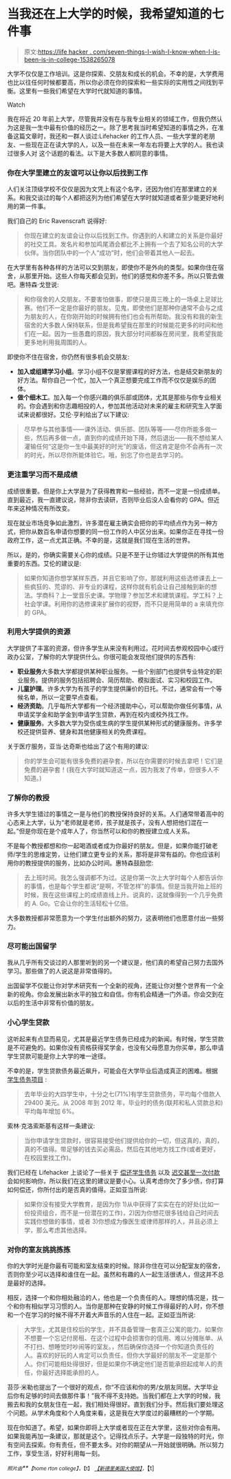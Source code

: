 # 当我还在上大学的时候，我希望知道的七件事

> 原文:[https://life hacker . com/seven-things-I-wish-I-know-when-I-is-been-is-in-college-1538265078](https://lifehacker.com/seven-things-i-wish-i-knew-when-i-was-still-in-college-1538265078)

大学不仅仅是工作培训。这是你探索、交朋友和成长的机会。不幸的是，大学费用也比以往任何时候都要高，所以你必须在你的探索和一些实际的实用性之间找到平衡。这里有一些我们希望在大学时代就知道的事情。

Watch

我在将近 20 年前上大学，尽管我并没有在与我专业相关的领域工作，但我仍然认为这是我一生中最有价值的经历之一。除了思考我当时希望知道的事情之外，在准备这篇文章时，我还和一群人谈过:Lifehacker 的工作人员、一些大学里的老朋友、一些现在正在读大学的人，以及一些在未来一年左右将要上大学的人。我也读过很多人对 这个话题的看法。以下是大多数人都同意的事情。

### 你在大学里建立的友谊可以让你以后找到工作

人们关注顶级学校不仅仅是因为文凭上有这个名字，还因为他们在那里建立的关系。和我交谈过的每个人都把这列为他们希望在大学时就知道或者至少能更好地利用的第一件事。

我们自己的 Eric Ravenscraft 说得好:

> 你现在建立的友谊会让你以后找到工作。你遇到的人和建立的关系是你最好的社交工具。发名片和参加鸡尾酒会都比不上拥有一个去了知名公司的大学伙伴。当你团队中的一个人“成功”时，他们会带着其他人一起去。

在大学里有各种各样的方法可以交到朋友，即使你不是外向的类型。如果你住在宿舍，从那里开始。这些人你每天都会见到，他们的感觉和你差不多。所以只管去做吧。惠特森·戈登说:

> 和你宿舍的人交朋友。不要害怕做事，即使只是周三晚上的一场桌上足球比赛。他们不一定是你最好的朋友。见鬼，即使他们是那种你通常不会与之成为朋友的人，在你刚开始的时候拥有他们也会有所帮助。我没有和我的新生宿舍的大多数人保持联系，但是我希望我在那里的时候能花更多的时间和他们在一起。因为一些愚蠢的原因，我大部分时间都躲在房间里，我希望我能更多地利用我周围的人。

即使你不住在宿舍，你仍然有很多机会交朋友:

*   **加入或组建学习小组**。学习小组不仅是掌握课程的好方法，也是结交新朋友的好方法。帮你自己一个忙，加入一个真正想要完成工作而不仅仅是娱乐的团体。
*   **做个细木工**。加入每一个你感兴趣的俱乐部或团体，尤其是那些与你专业相关的。你会遇到和你志趣相投的人，参加其他活动对未来的雇主和研究生入学面试来说都很好。艾伦·亨利给出了以下建议:

> 尽早参与其他事情——课外活动、俱乐部、团队等等——尽你所能多做一些，然后再多做一点，直到你的成绩开始下降，然后退出——我不想给某人灌输任何“这是你一生中最美好的时光”的废话，但这肯定是你不会再有一次的时光，所以尽你所能体验它。哦，别忘了你也是去学习的。

### 更注重学习而不是成绩

成绩很重要。但是你上大学是为了获得教育和一些经验，而不一定是一份成绩单。直到最近，我一直建议说，除非你去读研，否则毕业后没人会看你的 GPA。但近年来这种情况有所改变。

现在就业市场竞争如此激烈，许多潜在雇主确实会把你的平均绩点作为另一种方式，把你从数百名申请你想要的同一份工作的人中区分出来。如果你正在寻找一份政府工作，这一点尤其正确。不幸的是，这就是我们现在生活的世界。

所以，是的，你确实需要关心你的成绩。只是不至于让你错过大学提供的所有其他重要的东西。艾伦的建议是:

> 如果你知道你想学某样东西，并且它影响了你，那就利用这些选修课去上一些疯狂的、荒谬的、非专业的课程，这样你就有机会让自己接触到新的想法。学商科？上一堂音乐史课。学物理？参加艺术和建筑课程。学工科？上社会学课。利用你的选修课来扩展你的视野，而不只是用简单的 a 来填充你的 GPA。

### 利用大学提供的资源

大学提供了丰富的资源，但许多学生从来没有利用过。花时间去参观校园中心或行政办公室，了解你的大学提供什么。你很可能会发现他们提供的东西有:

*   **职业服务**大多数大学都提供某种职业服务。一些个别部门也提供专业特定的职业服务。提供的服务包括招聘会、简历帮助、模拟面试、实习和校园工作。
*   **儿童护理**。许多大学为有孩子的学生提供廉价的日托。不过，通常会有一个等候名单，所以一定要早点查看。
*   **经济资助**。几乎每所大学都有一个经济援助中心，可以帮助你做任何事情，从申请奖学金和助学金到申请学生贷款，再到在校内或校外找工作。
*   **健康服务**。大多数大学为受伤或生病的学生提供某种形式的健康服务。许多学校还提供营养、健身和其他健康相关的免费课程。

关于医疗服务，亚当·达奇斯也给出了这个有用的建议:

> 你的学生会可能有很多免费的避孕套，所以在你需要的时候去拿吧！它们是免费的避孕套！(我在大学时就知道这一点，因为我发了传单，但很多人不知道。)

### 了解你的教授

许多大学生错过的事情之一是与他们的教授保持良好的关系。人们通常带着高中的心态来上大学，认为“老师就是老师，孩子就是孩子，没有人想把他们混在一起。”但是你现在是个成年人了，你当然可以和你的教授建立成人关系。

不是每个教授都想和你一起喝酒或者成为你最好的朋友。但是，如果你能打破老师/学生的思维定势，让他们建立更专业的关系，那将是非常有益的。你也应该利用你的教授提供的服务，比如办公时间。惠特森鼓励您:

> 去上班时间。我怎么强调都不为过。这是你第一次上大学时每个人都告诉你的事情，也是每个学生都说“是啊，不管怎样”的事情。但是当我开始上班的时候，我在这些课程上的成绩直线上升。说真的，这就像得到一个几乎免费的 A. Go。它会让你的生活轻松十亿倍。

大多数教授都非常愿意为一个学生付出额外的努力，这表明他们也愿意付出一些努力。

### 尽可能出国留学

我从几乎所有交谈过的人那里听到的另一个建议是，他们真的希望自己努力去国外学习。那些做了的人说这是非常值得的。

出国留学不仅能让你对学术研究有一个全新的视角，还能让你对整个世界有一个全新的视角。你会发展出新水平的独立和自信。你有机会精通一门外语。你会交到在以后的生活中非常有价值的朋友。

### 小心学生贷款

这听起来有点显而易见，尤其是最近学生债务已经成为的新闻。有时候，学生贷款是不可避免的。如果你没有资格获得奖学金，也没有父母愿意为你买单，那么申请学生贷款可能是你上大学的唯一途径。

不幸的是，学生贷款债务最近飙升，可能会在大学毕业后造成真正的困难。根据 [学生债务项目](http://projectonstudentdebt.org/) :

> 去年毕业的大四学生中，十分之七(71%)有学生贷款债务，平均每个借款人 29400 美元。从 2008 年到 2012 年，毕业时的债务(联邦和私人贷款总和)平均每年增加 6%。

索林·克洛索斯基有这样一条建议:

> 当你申请学生贷款时，很容易接受他们提供给你的一切，但这真的，真的，真的不值得。带足够的钱去买必需品，然后在其他地方找工作(或者更好，在校园里找工作)。

我们已经在 Lifehacker 上谈论了一些关于 [偿还学生债务](https://lifehacker.com/everything-you-need-to-know-about-7-student-loan-repaym-1466213180) 以及 [迟交甚至一次付款](http://lifehacker.com/how-one-late-student-loan-payment-affects-you-1326216867) 会如何影响你，所以我们在这里的建议是要小心。认真考虑你欠了多少债，你打算如何偿还，你所付出的是否真的值得。正如亚当所说:

> 如果你没有接受大学教育，是因为你 1)从中获得了实实在在的好处(比如一份投资组合，而不是一份潜在的工作)，2)因为你想花很多钱给自己时间去实践你想做的事情，或者 3)你想成为像医生或律师那样的人，并且必须上学，那么考虑其他选择。

### 对你的室友挑挑拣拣

你的大学时光是你最有可能和室友结束的时候。除非你住在可以分配室友的宿舍，否则你至少可以选择和谁住在一起。虽然和有趣的人一起生活很诱人，但这并不总是最好的选择。

相反，选择一个和你相处融洽的人，他也是一个负责任的人。理想的情况是，找一个和你有相似学习习惯的人。当你是那种在安静的时候工作得最好的人时，你不想和一个在学习的时候不得不开着大声音乐的人住在一起。正如亚当所说:

> 大学生，尤其是住校后的学生，并不具备管理一套真正公寓的能力。如果你不想要一个忘记付房租、在这个过程中会损害你的信用、难以分摊账单、从不打扫、想睡觉时吵闹等的室友。，然后确保你选择一个你知道负责任的人。喜欢的好玩的人肯定可以负责任，但你大学最好的朋友不一定是那个人。你们可能相处得很好，但是如果你不确定他们是否能承担起成年人的责任，你最好选择能承担的人。

苔莎·米勒也提出了一个很好的观点，你“不应该和你的男/女朋友同居。大学毕业后你有足够的时间去做那件事！”我不得不支持她。当我们都在上大学的时候，我搬去和我的女朋友住在一起，我们相处得很好。直到我们分手。然后我们要处理这个问题。从学术角度和个人角度来看，这是我在大学度过的最糟糕的一个学期。

现在你知道了。希望，如果你即将上大学或者现在正在大学里，这些对你会有用。如果我能再加一条建议，那就是这个。记得找点乐子。大学是一段独特的时光，你有空间去探索。你有责任，但不要太多。对你的期望从一开始就很明确。所以努力工作，享受生活，好好利用每一刻。

*<small>照片由</small>**<small>【home rton college】</small>*<small>，【t】</small> [*<small>【新德里美国大使馆】</small>*](https://secure.flickr.com/photos/usembassynewdelhi/5980543343/sizes/z/in/photostream/)*<small>，</small>*【t]